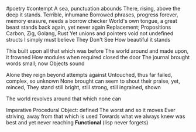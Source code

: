 #poetry #contempt
A sea, punctuation abounds
There, rising, above the deep it stands.
Terrible, inhumane
Borrowed phrases, progress forever, memory erasure, needs a borrow
checker
World's own tongue, a great beast stands
back again, yet never again
Replacement; Propositions
Carbon, Zig, 
Golang, Rust
Yet unions and pointers
void not undefined
structs
I simply must believe
They Don't See
How beautiful it stands

This built upon all that which was before
The world around and made upon, it frowned
How modules when required closed the door
The journal brought words small; now Objects sound

Alone they reign beyond attempts against
Untouched, thus far failed, complex, so unknown
None brought can seem to shout their praise, yet, minced,
They stand still bright, still strong, still ingrained, shown

The world revolves around that which none can 

Imperative
Procedural
Object: defined
The worst and so it moves
Ever striving, away from that which is used
Towards what we always knew
was best
and yet
never reaching
**Functional**
(lisp never forgets)